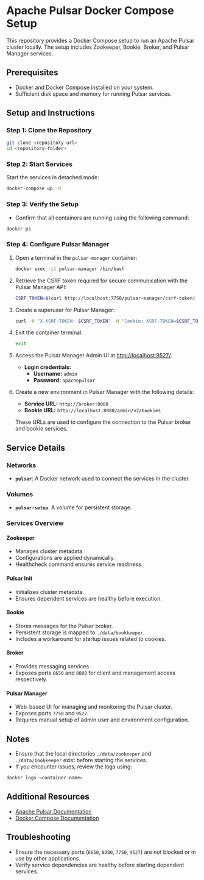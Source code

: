 # Apache Pulsar Docker Compose Setup

This repository provides a Docker Compose setup to run an Apache Pulsar cluster locally. The setup includes Zookeeper, Bookie, Broker, and Pulsar Manager services.

## Prerequisites

- Docker and Docker Compose installed on your system.
- Sufficient disk space and memory for running Pulsar services.

## Setup and Instructions

### Step 1: Clone the Repository

```bash
git clone <repository-url>
cd <repository-folder>
```

### Step 2: Start Services

Start the services in detached mode:

```bash
docker-compose up -d
```

### Step 3: Verify the Setup

- Confirm that all containers are running using the following command:

```bash
docker ps
```

### Step 4: Configure Pulsar Manager

1. Open a terminal in the `pulsar-manager` container:

   ```bash
   docker exec -it pulsar-manager /bin/bash
   ```

2. Retrieve the CSRF token required for secure communication with the Pulsar Manager API:

   ```bash
   CSRF_TOKEN=$(curl http://localhost:7750/pulsar-manager/csrf-token)
   ```

3. Create a superuser for Pulsar Manager:

   ```bash
   curl -H "X-XSRF-TOKEN: $CSRF_TOKEN" -H "Cookie: XSRF-TOKEN=$CSRF_TOKEN;" -H "Content-Type: application/json" -X PUT http://localhost:7750/pulsar-manager/users/superuser -d '{"name": "admin", "password": "apachepulsar", "description": "test", "email": "username@test.org"}'
   ```

4. Exit the container terminal:

   ```bash
   exit
   ```

5. Access the Pulsar Manager Admin UI at [http://localhost:9527/](http://localhost:9527/).

   - **Login credentials:**
     - **Username:** `admin`
     - **Password:** `apachepulsar`

6. Create a new environment in Pulsar Manager with the following details:

   - **Service URL:** `http://broker:8080`
   - **Bookie URL:** `http://localhost:8080/admin/v2/bookies`

   These URLs are used to configure the connection to the Pulsar broker and bookie services.

## Service Details

### Networks

- **`pulsar`**: A Docker network used to connect the services in the cluster.

### Volumes

- **`pulsar-setup`**: A volume for persistent storage.

### Services Overview

#### Zookeeper
- Manages cluster metadata.
- Configurations are applied dynamically.
- Healthcheck command ensures service readiness.

#### Pulsar Init
- Initializes cluster metadata.
- Ensures dependent services are healthy before execution.

#### Bookie
- Stores messages for the Pulsar broker.
- Persistent storage is mapped to `./data/bookkeeper`.
- Includes a workaround for startup issues related to cookies.

#### Broker
- Provides messaging services.
- Exposes ports `6650` and `8080` for client and management access respectively.

#### Pulsar Manager
- Web-based UI for managing and monitoring the Pulsar cluster.
- Exposes ports `7750` and `9527`.
- Requires manual setup of admin user and environment configuration.

## Notes

- Ensure that the local directories `./data/zookeeper` and `./data/bookkeeper` exist before starting the services.
- If you encounter issues, review the logs using:

```bash
docker logs <container-name>
```

## Additional Resources

- [Apache Pulsar Documentation](https://pulsar.apache.org/docs/)
- [Docker Compose Documentation](https://docs.docker.com/compose/)

## Troubleshooting

- Ensure the necessary ports (`6650`, `8080`, `7750`, `9527`) are not blocked or in use by other applications.
- Verify service dependencies are healthy before starting dependent services.
